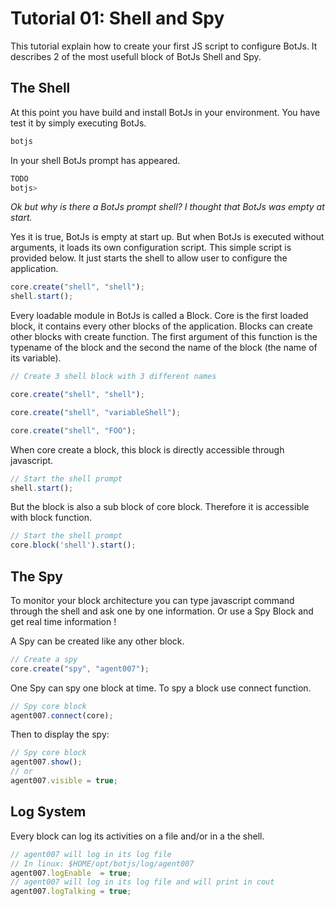Tutorial 01: Shell and Spy
=========================

This tutorial explain how to create your first JS script to configure BotJs. It describes 2 of the most usefull block of BotJs Shell and Spy.

## The Shell

At this point you have build and install BotJs in your environment. You have test it by simply executing BotJs.

```bash
botjs
```

In your shell BotJs prompt has appeared.

```bash
TODO
botjs>
```

_Ok but why is there a BotJs prompt shell? I thought that BotJs was empty at start._

Yes it is true, BotJs is empty at start up. But when BotJs is executed without arguments, it loads its own configuration script. This simple script is provided below. It just starts the shell to allow user to configure the application.

```js
core.create("shell", "shell");
shell.start();
```

Every loadable module in BotJs is called a Block. Core is the first loaded block, it contains every other blocks of the application. Blocks can create other blocks with create function. The first argument of this function is the typename of the block and the second the name of the block (the name of its variable).

```js
// Create 3 shell block with 3 different names

core.create("shell", "shell");

core.create("shell", "variableShell");

core.create("shell", "FOO");
```

When core create a block, this block is directly accessible through javascript.

```js
// Start the shell prompt
shell.start();
```

But the block is also a sub block of core block. Therefore it is accessible with block function.

```js
// Start the shell prompt
core.block('shell').start();
```

## The Spy

To monitor your block architecture you can type javascript command through the shell and ask one by one information. Or use a Spy Block and get real time information !

A Spy can be created like any other block.

```js
// Create a spy
core.create("spy", "agent007");
```

One Spy can spy one block at time. To spy a block use connect function.

```js
// Spy core block
agent007.connect(core);
```

Then to display the spy:

```js
// Spy core block
agent007.show();
// or
agent007.visible = true;
```

## Log System

Every block can log its activities on a file and/or in a the shell.

```js
// agent007 will log in its log file
// In linux: $HOME/opt/botjs/log/agent007
agent007.logEnable  = true;
// agent007 will log in its log file and will print in cout
agent007.logTalking = true;
```
